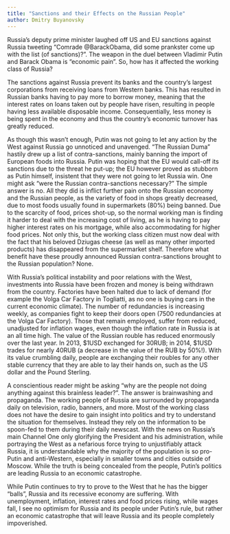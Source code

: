 ```yaml
---
title: "Sanctions and their Effects on the Russian People"
author: Dmitry Buyanovsky
---
```


Russia’s deputy prime minister laughed off US and EU sanctions against Russia tweeting “Comrade \@BarackObama, did some prankster come up with the list (of sanctions)?”. The weapon in the duel between Vladimir Putin and Barack Obama is “economic pain”. So, how has it affected the working class of Russia?

The sanctions against Russia prevent its banks and the country’s largest corporations from receiving loans from Western banks. This has resulted in Russian banks having to pay more to borrow money, meaning that the interest rates on loans taken out by people have risen, resulting in people having less available disposable income. Consequentially, less money is being spent in the economy and thus the country’s economic turnover has greatly reduced.

As though this wasn’t enough, Putin was not going to let any action by the West against Russia go unnoticed and unavenged. “The Russian Duma” hastily drew up a list of contra-sanctions, mainly banning the import of European foods into Russia. Putin was hoping that the EU would call-off its sanctions due to the threat he put-up; the EU however proved as stubborn as Putin himself, insistent that they were not going to let Russia win. One might ask “were the Russian contra-sanctions necessary?” The simple answer is no. All they did is inflict further pain onto the Russian economy and the Russian people, as the variety of food in shops greatly decreased, due to most foods usually found in supermarkets (80%) being banned. Due to the scarcity of food, prices shot-up, so the normal working man is finding it harder to deal with the increasing cost of living, as he is having to pay higher interest rates on his mortgage, while also accommodating for higher food prices. Not only this, but the working class citizen must now deal with the fact that his beloved Dziugas cheese (as well as many other imported products) has disappeared from the supermarket shelf. Therefore what benefit have these proudly announced Russian contra-sanctions brought to the Russian population? None.

With Russia’s political instability and poor relations with the West, investments into Russia have been frozen and money is being withdrawn from the country. Factories have been halted due to lack of demand (for example the Volga Car Factory in Togliatti, as no one is buying cars in the current economic climate). The number of redundancies is increasing weekly, as companies fight to keep their doors open (7500 redundancies at the Volga Car Factory). Those that remain employed, suffer from reduced, unadjusted for inflation wages, even though the inflation rate in Russia is at an all time high. The value of the Russian rouble has reduced enormously over the last year. In 2013, $1USD exchanged for 30RUB; in 2014, $1USD trades for nearly 40RUB (a decrease in the value of the RUB by 50%!). With its value crumbling daily, people are exchanging their roubles for any other stable currency that they are able to lay their hands on, such as the US dollar and the Pound Sterling.

A conscientious reader might be asking “why are the people not doing anything against this brainless leader?”. The answer is brainwashing and propaganda. The working people of Russia are surrounded by propaganda daily on television, radio, banners, and more. Most of the working class does not have the desire to gain insight into politics and try to understand the situation for themselves. Instead they rely on the information to be spoon-fed to them during their daily newscast. With the news on Russia’s main Channel One only glorifying the President and his administration, while portraying the West as a nefarious force trying to unjustifiably attack Russia, it is understandable why the majority of the population is so pro-Putin and anti-Western, especially in smaller towns and cities outside of Moscow. While the truth is being concealed from the people, Putin’s politics are leading Russia to an economic catastrophe.

While Putin continues to try to prove to the West that he has the bigger “balls”, Russia and its recessive economy are suffering. With unemployment, inflation, interest rates and food prices rising, while wages fall, I see no optimism for Russia and its people under Putin’s rule, but rather an economic catastrophe that will leave Russia and its people completely impoverished.
